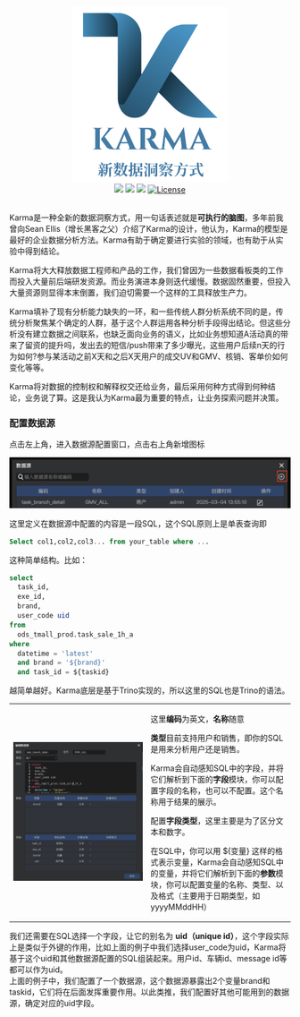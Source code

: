 <div align=center>
  <img width="280" src="https://github.com/CyrilFeng/karma/blob/main/src/main/resources/static/img/1280X1280.PNG" />
</div>


<div align="center">
  <a href="javascript:;"><img src="https://img.shields.io/appveyor/build/gruntjs/grunt?label=%E6%9E%84%E5%BB%BA" /></a>
  <a href="javascript:;"><img src="https://img.shields.io/appveyor/build/gruntjs/grunt?label=%E6%B5%8B%E8%AF%95" /></a>
  <a href="javascript:;"><img src="https://img.shields.io/appveyor/build/gruntjs/grunt?label=%E6%96%87%E6%A1%A3" /></a>
  <a href="javascript:;"><img src="https://img.shields.io/badge/%E5%BC%80%E6%BA%90%E5%8D%8F%E8%AE%AE-Apache-brightgreen" alt="License"></a>
</div>

<br />

Karma是一种全新的数据洞察方式，用一句话表述就是**可执行的脑图**，多年前我曾向Sean Ellis（增长黑客之父）介绍了Karma的设计，他认为，Karma的模型是最好的企业数据分析方法。Karma有助于确定要进行实验的领域，也有助于从实验中得到结论。   

Karma将大大释放数据工程师和产品的工作，我们曾因为一些数据看板类的工作而投入大量前后端研发资源。而业务演进本身则迭代缓慢。数据固然重要，但投入大量资源则显得本末倒置，我们迫切需要一个这样的工具释放生产力。  

Karma填补了现有分析能力缺失的一环，和一些传统人群分析系统不同的是，传统分析聚焦某个确定的人群，基于这个人群运用各种分析手段得出结论。但这些分析没有建立数据之间联系，也缺乏面向业务的语义，比如业务想知道A活动真的带来了留资的提升吗，发出去的短信/push带来了多少曝光，这些用户后续n天的行为如何?参与某活动之前X天和之后X天用户的成交UV和GMV、核销、客单价如何变化等等。  

Karma将对数据的控制权和解释权交还给业务，最后采用何种方式得到何种结论，业务说了算。这是我认为Karma最为重要的特点，让业务探索问题并决策。  
 
### 配置数据源

点击左上角，进入数据源配置窗口，点击右上角新增图标

  <img width="800" src="https://github.com/CyrilFeng/karma/blob/main/src/main/resources/static/img/guide1.png" />

这里定义在数据源中配置的内容是一段SQL，这个SQL原则上是单表查询即

```SQL
Select col1,col2,col3... from your_table where ...
```

这种简单结构。比如：

```SQL
select
  task_id,
  exe_id,
  brand,
  user_code uid
from
  ods_tmall_prod.task_sale_1h_a
where
  datetime = 'latest'
  and brand = '${brand}'
  and task_id = ${taskid}
```

越简单越好。Karma底层是基于Trino实现的，所以这里的SQL也是Trino的语法。

<table>
<tr>
  <td width=500>
  <img width="500" src="https://github.com/CyrilFeng/karma/blob/main/src/main/resources/static/img/guide2.png" />

    
  </td>
  <td width=400>
 
这里**编码**为英文，**名称**随意  

**类型**目前支持用户和销售，即你的SQL是用来分析用户还是销售。 

Karma会自动感知SQL中的字段，并将它们解析到下面的**字段**模块，你可以配置字段的名称，也可以不配置。这个名称用于结果的展示。  

配置**字段类型**，这里主要是为了区分文本和数字。  

在SQL中，你可以用 ${变量} 这样的格式表示变量，Karma会自动感知SQL中的变量，并将它们解析到下面的**参数**模块，你可以配置变量的名称、类型、以及格式（主要用于日期类型，如 yyyyMMddHH）
 
  </td>
</tr>
</table>

我们还需要在SQL选择一个字段，让它的别名为 **uid（unique id）**，这个字段实际上是类似于外键的作用，比如上面的例子中我们选择user_code为uid，Karma将基于这个uid和其他数据源配置的SQL组装起来。用户id、车辆id、message id等都可以作为uid。  
上面的例子中，我们配置了一个数据源，这个数据源暴露出2个变量brand和taskid，它们将在后面发挥重要作用。以此类推，我们配置好其他可能用到的数据源，确定对应的uid字段。
